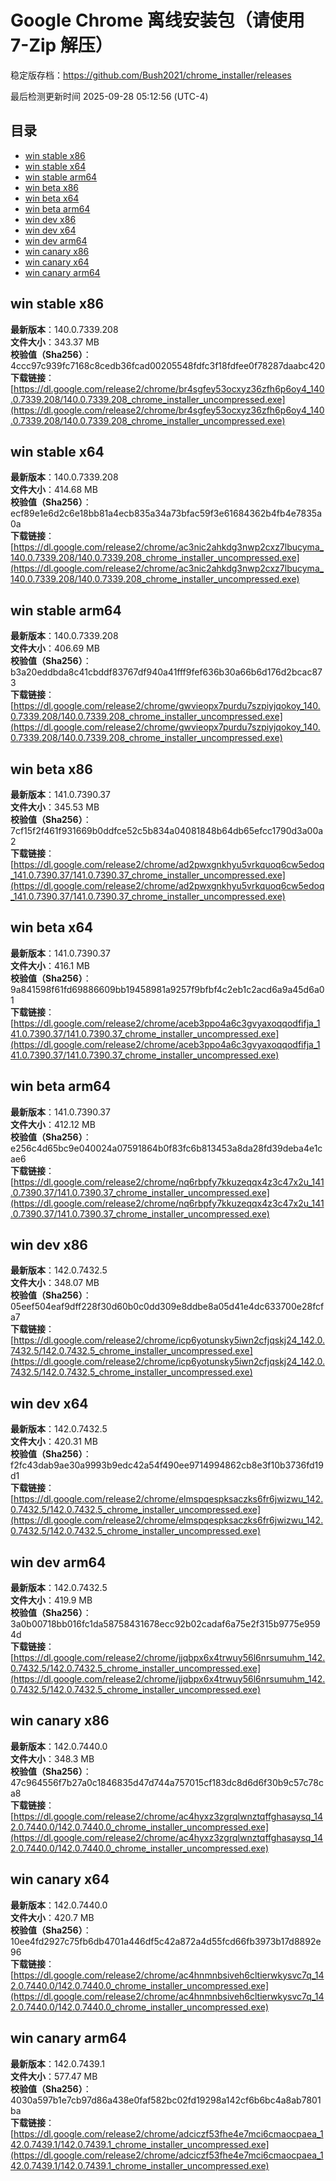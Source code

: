# Google Chrome 离线安装包（请使用 7-Zip 解压）
稳定版存档：<https://github.com/Bush2021/chrome_installer/releases>

最后检测更新时间
2025-09-28 05:12:56 (UTC-4)

## 目录
* [win stable x86](https://github.com/Bush2021/chrome_installer?tab=readme-ov-file#win-stable-x86)
* [win stable x64](https://github.com/Bush2021/chrome_installer?tab=readme-ov-file#win-stable-x64)
* [win stable arm64](https://github.com/Bush2021/chrome_installer?tab=readme-ov-file#win-stable-arm64)
* [win beta x86](https://github.com/Bush2021/chrome_installer?tab=readme-ov-file#win-beta-x86)
* [win beta x64](https://github.com/Bush2021/chrome_installer?tab=readme-ov-file#win-beta-x64)
* [win beta arm64](https://github.com/Bush2021/chrome_installer?tab=readme-ov-file#win-beta-arm64)
* [win dev x86](https://github.com/Bush2021/chrome_installer?tab=readme-ov-file#win-dev-x86)
* [win dev x64](https://github.com/Bush2021/chrome_installer?tab=readme-ov-file#win-dev-x64)
* [win dev arm64](https://github.com/Bush2021/chrome_installer?tab=readme-ov-file#win-dev-arm64)
* [win canary x86](https://github.com/Bush2021/chrome_installer?tab=readme-ov-file#win-canary-x86)
* [win canary x64](https://github.com/Bush2021/chrome_installer?tab=readme-ov-file#win-canary-x64)
* [win canary arm64](https://github.com/Bush2021/chrome_installer?tab=readme-ov-file#win-canary-arm64)

## win stable x86
**最新版本**：140.0.7339.208  
**文件大小**：343.37 MB  
**校验值（Sha256）**：4ccc97c939fc7168c8cedb36fcad00205548fdfc3f18fdfee0f78287daabc420  
**下载链接**：[https://dl.google.com/release2/chrome/br4sgfey53ocxyz36zfh6p6oy4_140.0.7339.208/140.0.7339.208_chrome_installer_uncompressed.exe](https://dl.google.com/release2/chrome/br4sgfey53ocxyz36zfh6p6oy4_140.0.7339.208/140.0.7339.208_chrome_installer_uncompressed.exe)  

## win stable x64
**最新版本**：140.0.7339.208  
**文件大小**：414.68 MB  
**校验值（Sha256）**：ecf89e1e6d2c6e18bb81a4ecb835a34a73bfac59f3e61684362b4fb4e7835a0a  
**下载链接**：[https://dl.google.com/release2/chrome/ac3nic2ahkdg3nwp2cxz7lbucyma_140.0.7339.208/140.0.7339.208_chrome_installer_uncompressed.exe](https://dl.google.com/release2/chrome/ac3nic2ahkdg3nwp2cxz7lbucyma_140.0.7339.208/140.0.7339.208_chrome_installer_uncompressed.exe)  

## win stable arm64
**最新版本**：140.0.7339.208  
**文件大小**：406.69 MB  
**校验值（Sha256）**：b3a20eddbda8c41cbddf83767df940a41fff9fef636b30a66b6d176d2bcac873  
**下载链接**：[https://dl.google.com/release2/chrome/gwvieopx7purdu7szpiyjqokoy_140.0.7339.208/140.0.7339.208_chrome_installer_uncompressed.exe](https://dl.google.com/release2/chrome/gwvieopx7purdu7szpiyjqokoy_140.0.7339.208/140.0.7339.208_chrome_installer_uncompressed.exe)  

## win beta x86
**最新版本**：141.0.7390.37  
**文件大小**：345.53 MB  
**校验值（Sha256）**：7cf15f2f461f931669b0ddfce52c5b834a04081848b64db65efcc1790d3a00a2  
**下载链接**：[https://dl.google.com/release2/chrome/ad2pwxgnkhyu5vrkquoq6cw5edoq_141.0.7390.37/141.0.7390.37_chrome_installer_uncompressed.exe](https://dl.google.com/release2/chrome/ad2pwxgnkhyu5vrkquoq6cw5edoq_141.0.7390.37/141.0.7390.37_chrome_installer_uncompressed.exe)  

## win beta x64
**最新版本**：141.0.7390.37  
**文件大小**：416.1 MB  
**校验值（Sha256）**：9a841598f61fd69886609bb19458981a9257f9bfbf4c2eb1c2acd6a9a45d6a01  
**下载链接**：[https://dl.google.com/release2/chrome/aceb3ppo4a6c3gvyaxoqqodfifja_141.0.7390.37/141.0.7390.37_chrome_installer_uncompressed.exe](https://dl.google.com/release2/chrome/aceb3ppo4a6c3gvyaxoqqodfifja_141.0.7390.37/141.0.7390.37_chrome_installer_uncompressed.exe)  

## win beta arm64
**最新版本**：141.0.7390.37  
**文件大小**：412.12 MB  
**校验值（Sha256）**：e256c4d65bc9e040024a07591864b0f83fc6b813453a8da28fd39deba4e1cae6  
**下载链接**：[https://dl.google.com/release2/chrome/nq6rbpfy7kkuzeqqx4z3c47x2u_141.0.7390.37/141.0.7390.37_chrome_installer_uncompressed.exe](https://dl.google.com/release2/chrome/nq6rbpfy7kkuzeqqx4z3c47x2u_141.0.7390.37/141.0.7390.37_chrome_installer_uncompressed.exe)  

## win dev x86
**最新版本**：142.0.7432.5  
**文件大小**：348.07 MB  
**校验值（Sha256）**：05eef504eaf9dff228f30d60b0c0dd309e8ddbe8a05d41e4dc633700e28fcfa7  
**下载链接**：[https://dl.google.com/release2/chrome/icp6yotunsky5iwn2cfjqskj24_142.0.7432.5/142.0.7432.5_chrome_installer_uncompressed.exe](https://dl.google.com/release2/chrome/icp6yotunsky5iwn2cfjqskj24_142.0.7432.5/142.0.7432.5_chrome_installer_uncompressed.exe)  

## win dev x64
**最新版本**：142.0.7432.5  
**文件大小**：420.31 MB  
**校验值（Sha256）**：f2fc43dab9ae30a9993b9edc42a54f490ee9714994862cb8e3f10b3736fd19d1  
**下载链接**：[https://dl.google.com/release2/chrome/elmspqespksaczks6fr6jwizwu_142.0.7432.5/142.0.7432.5_chrome_installer_uncompressed.exe](https://dl.google.com/release2/chrome/elmspqespksaczks6fr6jwizwu_142.0.7432.5/142.0.7432.5_chrome_installer_uncompressed.exe)  

## win dev arm64
**最新版本**：142.0.7432.5  
**文件大小**：419.9 MB  
**校验值（Sha256）**：3a0b00718bb016fc1da58758431678ecc92b02cadaf6a75e2f315b9775e9594d  
**下载链接**：[https://dl.google.com/release2/chrome/jjqbpx6x4trwuy56l6nrsumuhm_142.0.7432.5/142.0.7432.5_chrome_installer_uncompressed.exe](https://dl.google.com/release2/chrome/jjqbpx6x4trwuy56l6nrsumuhm_142.0.7432.5/142.0.7432.5_chrome_installer_uncompressed.exe)  

## win canary x86
**最新版本**：142.0.7440.0  
**文件大小**：348.3 MB  
**校验值（Sha256）**：47c964556f7b27a0c1846835d47d744a757015cf183dc8d6d6f30b9c57c78ca8  
**下载链接**：[https://dl.google.com/release2/chrome/ac4hyxz3zgrqlwnztqffghasaysq_142.0.7440.0/142.0.7440.0_chrome_installer_uncompressed.exe](https://dl.google.com/release2/chrome/ac4hyxz3zgrqlwnztqffghasaysq_142.0.7440.0/142.0.7440.0_chrome_installer_uncompressed.exe)  

## win canary x64
**最新版本**：142.0.7440.0  
**文件大小**：420.7 MB  
**校验值（Sha256）**：10ee4fd2927c75fb6db4701a446df5c42a872a4d55fcd66fb3973b17d8892e96  
**下载链接**：[https://dl.google.com/release2/chrome/ac4hnmnbsiveh6cltierwkysvc7q_142.0.7440.0/142.0.7440.0_chrome_installer_uncompressed.exe](https://dl.google.com/release2/chrome/ac4hnmnbsiveh6cltierwkysvc7q_142.0.7440.0/142.0.7440.0_chrome_installer_uncompressed.exe)  

## win canary arm64
**最新版本**：142.0.7439.1  
**文件大小**：577.47 MB  
**校验值（Sha256）**：4030a597b1e7cb97d86a438e0faf582bc02fd19298a142cf6b6bc4a8ab7801ba  
**下载链接**：[https://dl.google.com/release2/chrome/adciczf53fhe4e7mci6cmaocpaea_142.0.7439.1/142.0.7439.1_chrome_installer_uncompressed.exe](https://dl.google.com/release2/chrome/adciczf53fhe4e7mci6cmaocpaea_142.0.7439.1/142.0.7439.1_chrome_installer_uncompressed.exe)  

